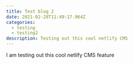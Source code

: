 ```yaml
---
title: Test blog 2
date: 2021-02-28T11:49:17.064Z
categories:
  - testing
  - testing2
description: Testing out this cool netlify CMS
---
```

I am testing out this cool netlify CMS feature